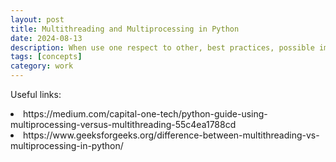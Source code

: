 ```yaml
---
layout: post
title: Multithreading and Multiprocessing in Python
date: 2024-08-13
description: When use one respect to other, best practices, possible implementations
tags: [concepts]
category: work
---
```


Useful links:

<li> https://medium.com/capital-one-tech/python-guide-using-multiprocessing-versus-multithreading-55c4ea1788cd </li>
<li> https://www.geeksforgeeks.org/difference-between-multithreading-vs-multiprocessing-in-python/ </li>
